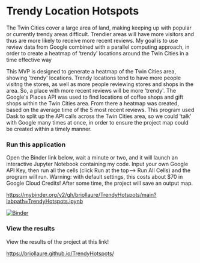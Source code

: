 # Trendy Location Hotspots

 The Twin Cities cover a large area of land, making keeping up with popular or currently
 trendy areas difficult. Trendier areas will have more visitors and thus are more likely to receive
 more recent reviews. My goal is to use review data from Google combined with a parallel
 computing approach, in order to create a heatmap of ‘trendy’ locations around the Twin Cities in
 a time effective way

This MVP is designed to generate a heatmap of the Twin Cities area, showing 'trendy' locations. Trendy locations tend to have more people visitng the stores, as well as more people reviewing stores and shops in the area. So, a place with more recent reviews will be more 'trendy'. The Google's Places API was used to find locations of coffee shops and gift shops within the Twin Cities area. From there a heatmap was created, based on the average time of the 5 most recent reviews. This program used Dask to split up the API calls across the Twin Cities area, so we could 'talk' with Google many times at once, in order to ensure the project map could be created within a timely manner.

### Run this application
Open the Binder link below, wait a minute or two, and it will launch an interactive Jupyter Notebook containing my code. Input your own Google API Key, then run all the cells (click Run at the top--> Run All Cells) and the program will run. Warning: with default settings, this costs about $70 in Google Cloud Credits! After some time, the project will save an output map. 

https://mybinder.org/v2/gh/briollaure/TrendyHotspots/main?labpath=TrendyHotspots.ipynb

[![Binder](https://mybinder.org/badge_logo.svg)](https://mybinder.org/v2/gh/briollaure/TrendyHotspots/main?labpath=TrendyHotspots.ipynb)

### View the results
View the results of the project at this link! 

https://briollaure.github.io/TrendyHotspots/
